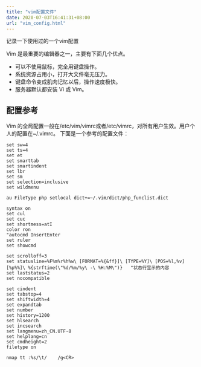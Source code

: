 ```yaml
---
title: "vim配置文件"
date: 2020-07-03T16:41:31+08:00
url: "vim_config.html"
---
```


记录一下使用过的一个vim配置
<!--more-->
Vim 是最重要的编辑器之一，主要有下面几个优点。
* 可以不使用鼠标，完全用键盘操作。
* 系统资源占用小，打开大文件毫无压力。
* 键盘命令变成肌肉记忆以后，操作速度极快。
* 服务器默认都安装 Vi 或 Vim。

## 配置参考
Vim 的全局配置一般在/etc/vim/vimrc或者/etc/vimrc，对所有用户生效。用户个人的配置在~/.vimrc。
下面是一个参考的配置文件：

```
set sw=4
set ts=4
set et
set smarttab
set smartindent
set lbr
set sm
set selection=inclusive
set wildmenu

au FileType php setlocal dict+=~/.vim/dict/php_funclist.dict

syntax on
set cul
set cuc
set shortmess=atI
color ron
"autocmd InsertEnter
set ruler
set showcmd

set scrolloff=3
set statusline=%F%m%r%h%w\ [FORMAT=%{&ff}]\ [TYPE=%Y]\ [POS=%l,%v][%p%%]\ %{strftime(\"%d/%m/%y\ -\ %H:%M\")}   "状态行显示的内容 
set laststatus=2
set nocompatible

set cindent
set tabstop=4
set shiftwidth=4
set expandtab
set number
set history=1200
set hlsearch
set incsearch
set langmenu=zh_CN.UTF-8
set helplang=cn
set cmdheight=2
filetype on

nmap tt :%s/\t/    /g<CR>
```
